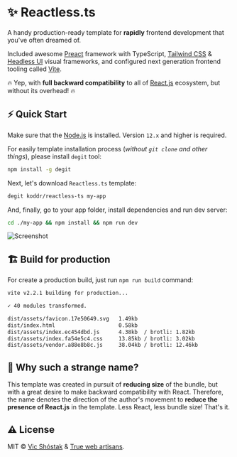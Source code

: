 # ✨ Reactless.ts

A handy production-ready template for **rapidly** frontend development that you've often dreamed of. 

Included awesome [Preact](https://preactjs.com/) framework with TypeScript, [Tailwind CSS](https://tailwindcss.com/) & [Headless UI](https://headlessui.dev/) visual frameworks, and configured next generation frontend tooling called [Vite](https://vitejs.dev/). 

🔥 Yep, with **full backward compatibility** to all of [React.js](https://reactjs.org/) ecosystem, but without its overhead! 🔥

## ⚡️ Quick Start

Make sure that the [Node.js](https://nodejs.org/en/) is installed. Version `12.x` and higher is required.

For easily template installation process (_without `git clone` and other things_), please install `degit` tool:

```bash
npm install -g degit
```

Next, let's download `Reactless.ts` template:

```bash
degit koddr/reactless-ts my-app
```

And, finally, go to your app folder, install dependencies and run dev server:

```bash
cd ./my-app && npm install && npm run dev
```

![Screenshot](https://user-images.githubusercontent.com/11155743/115931263-8563f380-a493-11eb-8625-dd46969f703c.png)

## 🏗 Build for production

For create a production build, just run `npm run build` command:

```bash
vite v2.2.1 building for production...

✓ 40 modules transformed.

dist/assets/favicon.17e50649.svg   1.49kb
dist/index.html                    0.58kb
dist/assets/index.ec454dbd.js      4.38kb  / brotli: 1.82kb
dist/assets/index.fa54e5c4.css     13.85kb / brotli: 3.02kb
dist/assets/vendor.a88e8b8c.js     38.04kb / brotli: 12.46kb
```

## 🤔 Why such a strange name? 

This template was created in pursuit of **reducing size** of the bundle, but with a great desire to make backward compatibility with React. Therefore, the name denotes the direction of the author's movement to **reduce the presence of React.js** in the template. Less React, less bundle size! That's it.

## ⚠️ License

MIT &copy; [Vic Shóstak](https://shostak.dev/) & [True web artisans](https://1wa.co/).
